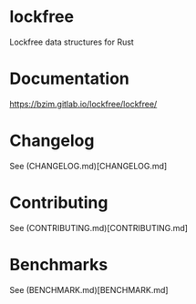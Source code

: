 # lockfree
Lockfree data structures for Rust

# Documentation
<https://bzim.gitlab.io/lockfree/lockfree/>

# Changelog
See (CHANGELOG.md)[CHANGELOG.md]

# Contributing
See (CONTRIBUTING.md)[CONTRIBUTING.md]

# Benchmarks
See (BENCHMARK.md)[BENCHMARK.md]